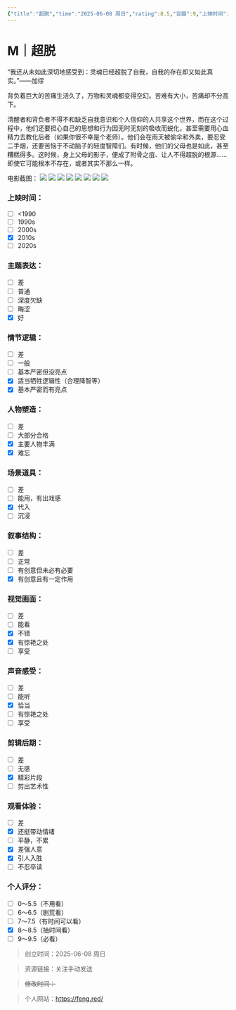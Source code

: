 ```yaml
---
{"title":"超脱","time":"2025-06-08 周日","rating":8.5,"豆瓣":9,"上映时间":["2011"],"类型":["M","剧情"],"导演":["托尼·凯耶 Tony Kaye"],"主演":["阿德里安·布罗迪 Adrien Brody"],"国家/地区":["美国"],"片长/分钟":"98分钟","dg-publish":true,"permalink":"/300 评价/M电影/新近看过/超脱/","dgPassFrontmatter":true,"created":"2025-06-08T20:18:18.000+08:00","updated":"2025-06-08T22:37:19.319+08:00"}
---
```


# M｜超脱
“我还从未如此深切地感受到：灵魂已经超脱了自我，自我的存在却又如此真实。”——加缪

背负着巨大的苦痛生活久了，万物和灵魂都变得空幻。苦难有大小，苦痛却不分高下。

清醒者和背负者不得不和缺乏自我意识和个人信仰的人共享这个世界，而在这个过程中，他们还要担心自己的思想和行为因无时无刻的吸收而蜕化，甚至需要用心血精力去教化后者（如果你很不幸是个老师）。他们会在雨天被偷伞和外卖，要忍受二手烟，还要苦恼于不动脑子的轻度智障们。有时候，他们的父母也是如此，甚至糟糕得多。这时候，身上父母的影子，便成了附骨之疽、让人不得超脱的根源……即使它可能根本不存在，或者其实不那么一样。

电影截图：
![](https://maple-forest-1315227141.cos.ap-nanjing.myqcloud.com/20250608220459203.jpg)
![](https://maple-forest-1315227141.cos.ap-nanjing.myqcloud.com/20250608220459204.jpg)
![](https://maple-forest-1315227141.cos.ap-nanjing.myqcloud.com/20250608220459205.jpg)
![](https://maple-forest-1315227141.cos.ap-nanjing.myqcloud.com/20250608220459206.jpg)
![](https://maple-forest-1315227141.cos.ap-nanjing.myqcloud.com/20250608220459173.jpg)
![](https://maple-forest-1315227141.cos.ap-nanjing.myqcloud.com/20250608220459181.jpg)
![](https://maple-forest-1315227141.cos.ap-nanjing.myqcloud.com/20250608220459179.jpg)
![](https://maple-forest-1315227141.cos.ap-nanjing.myqcloud.com/20250608220459199.jpg)
### 上映时间：
- [ ] <1990
- [ ] 1990s
- [ ] 2000s
- [x] 2010s
- [ ] 2020s
### 主题表达：
- [ ] 差
- [ ] 普通
- [ ] 深度欠缺
- [ ] 晦涩
- [x] 好
### 情节逻辑：
- [ ] 差
- [ ] 一般
- [ ] 基本严密但没亮点
- [x] 适当牺牲逻辑性（合理降智等）
- [x] 基本严密而有亮点
### 人物塑造：
- [ ] 差
- [ ] 大部分合格
- [x] 主要人物丰满
- [x] 难忘
### 场景道具：
- [ ] 差
- [ ] 能用，有出戏感
- [x] 代入
- [ ] 沉浸
### 叙事结构：
- [ ] 差
- [ ] 正常
- [ ] 有创意但未必有必要
- [x] 有创意且有一定作用
### 视觉画面：
- [ ] 差
- [ ] 能看
- [x] 不错
- [x] 有惊艳之处
- [ ] 享受
### 声音感受：
- [ ] 差
- [ ] 能听
- [x] 恰当
- [ ] 有惊艳之处
- [ ] 享受
### 剪辑后期：
- [ ] 差
- [ ] 无感
- [x] 精彩片段
- [ ] 剪出艺术性
### 观看体验：
- [ ] 差
- [x] 还挺带动情绪
- [ ] 平静，不累
- [x] 差强人意
- [x] 引人入胜
- [ ] 不忍卒读
### 个人评分：
- [ ] 0～5.5（不用看）
- [ ] 6～6.5（剧荒看）
- [ ] 7～7.5（有时间可以看）
- [x] 8～8.5（抽时间看）
- [ ] 9～9.5（必看）

>创立时间：2025-06-08 周日

>资源链接：关注手动发送

>~~修改时间：~~

>个人网站：https://feng.red/




